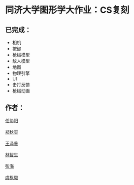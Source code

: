 # 同济大学图形学大作业：CS复刻

## 已完成：
- 相机
- 按键
- 枪械模型
- 敌人模型
- 地图
- 物理引擎
- UI
- 击打反馈
- 枪械动画

## 作者：
[任协阳](https://github.com/Josef1999)<br></br>
[郑秋实](https://github.com/ZhengQiushi)<br></br>
[王泽鉴](https://github.com/william-wang-stu)<br></br>
[林智生](https://github.com/JachinLin-TJ)<br></br>
[张海](https://github.com/betray12138)<br></br>
[虞枫毅](https://github.com/yyjxx2010xyu)<br></br>



